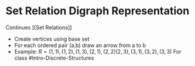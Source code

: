 # Set Relation Digraph Representation
Continues [[Set Relations]]
- Create vertices using base set
- For each ordered pair (a,b) draw an arrow from a to b
- Example: $R = {(1,1),(1,2),(1,3),(2,1),(2,2)(2,3),(3,1),(3,2),(3,3)}$
For class #Intro-Discrete-Structures 